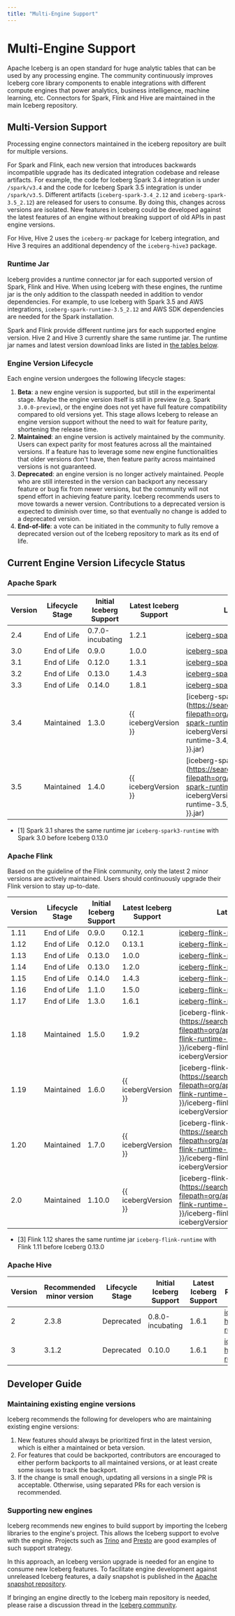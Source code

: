 ```yaml
---
title: "Multi-Engine Support"
---
```

<!--
 - Licensed to the Apache Software Foundation (ASF) under one or more
 - contributor license agreements.  See the NOTICE file distributed with
 - this work for additional information regarding copyright ownership.
 - The ASF licenses this file to You under the Apache License, Version 2.0
 - (the "License"); you may not use this file except in compliance with
 - the License.  You may obtain a copy of the License at
 -
 -   http://www.apache.org/licenses/LICENSE-2.0
 -
 - Unless required by applicable law or agreed to in writing, software
 - distributed under the License is distributed on an "AS IS" BASIS,
 - WITHOUT WARRANTIES OR CONDITIONS OF ANY KIND, either express or implied.
 - See the License for the specific language governing permissions and
 - limitations under the License.
 -->

# Multi-Engine Support

Apache Iceberg is an open standard for huge analytic tables that can be used by any processing engine.
The community continuously improves Iceberg core library components to enable integrations with different compute engines that power analytics, business intelligence, machine learning, etc.
Connectors for Spark, Flink and Hive are maintained in the main Iceberg repository.

## Multi-Version Support

Processing engine connectors maintained in the iceberg repository are built for multiple versions.

For Spark and Flink, each new version that introduces backwards incompatible upgrade has its dedicated integration codebase and release artifacts.
For example, the code for Iceberg Spark 3.4 integration is under `/spark/v3.4` and the code for Iceberg Spark 3.5 integration is under `/spark/v3.5`.
Different artifacts (`iceberg-spark-3.4_2.12` and `iceberg-spark-3.5_2.12`) are released for users to consume.
By doing this, changes across versions are isolated. 
New features in Iceberg could be developed against the latest features of an engine without breaking support of old APIs in past engine versions.

For Hive, Hive 2 uses the `iceberg-mr` package for Iceberg integration, and Hive 3 requires an additional dependency of the `iceberg-hive3` package.

### Runtime Jar

Iceberg provides a runtime connector jar for each supported version of Spark, Flink and Hive.
When using Iceberg with these engines, the runtime jar is the only addition to the classpath needed in addition to vendor dependencies.
For example, to use Iceberg with Spark 3.5 and AWS integrations, `iceberg-spark-runtime-3.5_2.12` and AWS SDK dependencies are needed for the Spark installation.

Spark and Flink provide different runtime jars for each supported engine version.
Hive 2 and Hive 3 currently share the same runtime jar.
The runtime jar names and latest version download links are listed in [the tables below](#current-engine-version-lifecycle-status).

### Engine Version Lifecycle

Each engine version undergoes the following lifecycle stages:

1. **Beta**: a new engine version is supported, but still in the experimental stage. Maybe the engine version itself is still in preview (e.g. Spark `3.0.0-preview`), or the engine does not yet have full feature compatibility compared to old versions yet. This stage allows Iceberg to release an engine version support without the need to wait for feature parity, shortening the release time.
2. **Maintained**: an engine version is actively maintained by the community. Users can expect parity for most features across all the maintained versions. If a feature has to leverage some new engine functionalities that older versions don't have, then feature parity across maintained versions is not guaranteed.
3. **Deprecated**: an engine version is no longer actively maintained. People who are still interested in the version can backport any necessary feature or bug fix from newer versions, but the community will not spend effort in achieving feature parity. Iceberg recommends users to move towards a newer version. Contributions to a deprecated version is expected to diminish over time, so that eventually no change is added to a deprecated version.
4. **End-of-life**: a vote can be initiated in the community to fully remove a deprecated version out of the Iceberg repository to mark as its end of life.

## Current Engine Version Lifecycle Status

### Apache Spark

<!-- markdown-link-check-disable -->

| Version    | Lifecycle Stage    | Initial Iceberg Support | Latest Iceberg Support | Latest Runtime Jar |
| ---------- | ------------------ | ----------------------- |------------------------| ------------------ |
| 2.4        | End of Life        | 0.7.0-incubating        | 1.2.1                  | [iceberg-spark-runtime-2.4](https://search.maven.org/remotecontent?filepath=org/apache/iceberg/iceberg-spark-runtime-2.4/1.2.1/iceberg-spark-runtime-2.4-1.2.1.jar) |
| 3.0        | End of Life        | 0.9.0                   | 1.0.0                  | [iceberg-spark-runtime-3.0_2.12](https://search.maven.org/remotecontent?filepath=org/apache/iceberg/iceberg-spark-runtime-3.0_2.12/1.0.0/iceberg-spark-runtime-3.0_2.12-1.0.0.jar) |
| 3.1        | End of Life        | 0.12.0                  | 1.3.1                  | [iceberg-spark-runtime-3.1_2.12](https://search.maven.org/remotecontent?filepath=org/apache/iceberg/iceberg-spark-runtime-3.1_2.12/1.3.1/iceberg-spark-runtime-3.1_2.12-1.3.1.jar) [1] |
| 3.2        | End of Life        | 0.13.0                  | 1.4.3                  | [iceberg-spark-runtime-3.2_2.12](https://search.maven.org/remotecontent?filepath=org/apache/iceberg/iceberg-spark-runtime-3.2_2.12/1.4.3/iceberg-spark-runtime-3.2_2.12-1.4.3.jar) |
| 3.3        | End of Life        | 0.14.0                  | 1.8.1                  | [iceberg-spark-runtime-3.3_2.12](https://search.maven.org/remotecontent?filepath=org/apache/iceberg/iceberg-spark-runtime-3.3_2.12/1.8.1/iceberg-spark-runtime-3.3_2.12-1.8.1.jar) |
| 3.4        | Maintained         | 1.3.0                   | {{ icebergVersion }}   | [iceberg-spark-runtime-3.4_2.12](https://search.maven.org/remotecontent?filepath=org/apache/iceberg/iceberg-spark-runtime-3.4_2.12/{{ icebergVersion }}/iceberg-spark-runtime-3.4_2.12-{{ icebergVersion }}.jar) |
| 3.5        | Maintained         | 1.4.0                   | {{ icebergVersion }}   | [iceberg-spark-runtime-3.5_2.12](https://search.maven.org/remotecontent?filepath=org/apache/iceberg/iceberg-spark-runtime-3.5_2.12/{{ icebergVersion }}/iceberg-spark-runtime-3.5_2.12-{{ icebergVersion }}.jar) |

<!-- markdown-link-check-enable -->

* [1] Spark 3.1 shares the same runtime jar `iceberg-spark3-runtime` with Spark 3.0 before Iceberg 0.13.0

### Apache Flink

Based on the guideline of the Flink community, only the latest 2 minor versions are actively maintained.
Users should continuously upgrade their Flink version to stay up-to-date.

<!-- markdown-link-check-disable -->

| Version | Lifecycle Stage | Initial Iceberg Support | Latest Iceberg Support | Latest Runtime Jar                                                                                                                                                                                   |
| ------- | --------------- | ----------------------- |------------------------|------------------------------------------------------------------------------------------------------------------------------------------------------------------------------------------------------|
| 1.11    | End of Life     | 0.9.0                   | 0.12.1                 | [iceberg-flink-runtime](https://search.maven.org/remotecontent?filepath=org/apache/iceberg/iceberg-flink-runtime/0.12.1/iceberg-flink-runtime-0.12.1.jar)                                            |
| 1.12    | End of Life     | 0.12.0                  | 0.13.1                 | [iceberg-flink-runtime-1.12](https://repo1.maven.org/maven2/org/apache/iceberg/iceberg-flink-runtime-1.12/0.13.2/iceberg-flink-runtime-1.12-0.13.2.jar) [3]                                          |
| 1.13    | End of Life     | 0.13.0                  | 1.0.0                  | [iceberg-flink-runtime-1.13](https://repo1.maven.org/maven2/org/apache/iceberg/iceberg-flink-runtime-1.13/1.2.0/iceberg-flink-runtime-1.13-1.0.0.jar)                                                |
| 1.14    | End of Life     | 0.13.0                  | 1.2.0                  | [iceberg-flink-runtime-1.14](https://search.maven.org/remotecontent?filepath=org/apache/iceberg/iceberg-flink-runtime-1.14/1.2.0/iceberg-flink-runtime-1.14-1.2.0.jar)                               |
| 1.15    | End of Life     | 0.14.0                  | 1.4.3                  | [iceberg-flink-runtime-1.15](https://search.maven.org/remotecontent?filepath=org/apache/iceberg/iceberg-flink-runtime-1.15/1.4.3/iceberg-flink-runtime-1.15-1.4.3.jar)                               |
| 1.16    | End of Life     | 1.1.0                   | 1.5.0                  | [iceberg-flink-runtime-1.16](https://search.maven.org/remotecontent?filepath=org/apache/iceberg/iceberg-flink-runtime-1.16/1.5.0/iceberg-flink-runtime-1.16-1.5.0.jar)                               |
| 1.17    | End of Life     | 1.3.0                   | 1.6.1                  | [iceberg-flink-runtime-1.17](https://search.maven.org/remotecontent?filepath=org/apache/iceberg/iceberg-flink-runtime-1.17/1.6.1/iceberg-flink-runtime-1.17-1.6.1.jar) |
| 1.18    | Maintained      | 1.5.0                   | 1.9.2                  | [iceberg-flink-runtime-1.18](https://search.maven.org/remotecontent?filepath=org/apache/iceberg/iceberg-flink-runtime-1.18/{{ icebergVersion }}/iceberg-flink-runtime-1.18-{{ icebergVersion }}.jar) |
| 1.19    | Maintained      | 1.6.0                   | {{ icebergVersion }}   | [iceberg-flink-runtime-1.19](https://search.maven.org/remotecontent?filepath=org/apache/iceberg/iceberg-flink-runtime-1.19/{{ icebergVersion }}/iceberg-flink-runtime-1.19-{{ icebergVersion }}.jar) |
| 1.20    | Maintained      | 1.7.0                   | {{ icebergVersion }}   | [iceberg-flink-runtime-1.20](https://search.maven.org/remotecontent?filepath=org/apache/iceberg/iceberg-flink-runtime-1.20/{{ icebergVersion }}/iceberg-flink-runtime-1.20-{{ icebergVersion }}.jar) |
| 2.0     | Maintained      | 1.10.0                  | {{ icebergVersion }}   | [iceberg-flink-runtime-2.0](https://search.maven.org/remotecontent?filepath=org/apache/iceberg/iceberg-flink-runtime-2.0/{{ icebergVersion }}/iceberg-flink-runtime-2.0-{{ icebergVersion }}.jar)    |

<!-- markdown-link-check-enable -->

* [3] Flink 1.12 shares the same runtime jar `iceberg-flink-runtime` with Flink 1.11 before Iceberg 0.13.0

### Apache Hive

<!-- markdown-link-check-disable -->

| Version        | Recommended minor version | Lifecycle Stage   | Initial Iceberg Support | Latest Iceberg Support | Latest Runtime Jar                                                                                                                                   |
| -------------- | ------------------------- | ----------------- | ----------------------- |------------------------|------------------------------------------------------------------------------------------------------------------------------------------------------|
| 2              | 2.3.8                     | Deprecated        | 0.8.0-incubating        | 1.6.1                  | [iceberg-hive-runtime](https://search.maven.org/remotecontent?filepath=org/apache/iceberg/iceberg-hive-runtime/1.6.1/iceberg-hive-runtime-1.6.1.jar) |
| 3              | 3.1.2                     | Deprecated        | 0.10.0                  | 1.6.1                  | [iceberg-hive-runtime](https://search.maven.org/remotecontent?filepath=org/apache/iceberg/iceberg-hive-runtime/1.6.1/iceberg-hive-runtime-1.6.1.jar) |

<!-- markdown-link-check-enable -->

## Developer Guide

### Maintaining existing engine versions

Iceberg recommends the following for developers who are maintaining existing engine versions:

1. New features should always be prioritized first in the latest version, which is either a maintained or beta version.
2. For features that could be backported, contributors are encouraged to either perform backports to all maintained versions, or at least create some issues to track the backport.
3. If the change is small enough, updating all versions in a single PR is acceptable. Otherwise, using separated PRs for each version is recommended.

### Supporting new engines

Iceberg recommends new engines to build support by importing the Iceberg libraries to the engine's project.
This allows the Iceberg support to evolve with the engine.
Projects such as [Trino](https://trino.io/docs/current/connector/iceberg.html) and [Presto](https://prestodb.io/docs/current/connector/iceberg.html) are good examples of such support strategy.

In this approach, an Iceberg version upgrade is needed for an engine to consume new Iceberg features.
To facilitate engine development against unreleased Iceberg features, a daily snapshot is published in the [Apache snapshot repository](https://repository.apache.org/content/repositories/snapshots/org/apache/iceberg/).

If bringing an engine directly to the Iceberg main repository is needed, please raise a discussion thread in the [Iceberg community](community.md).
